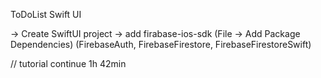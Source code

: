 ToDoList Swift UI

-> Create SwiftUI project
-> add firabase-ios-sdk (File -> Add Package Dependencies) (FirebaseAuth, FirebaseFirestore, FirebaseFirestoreSwift)


// tutorial continue 1h 42min
